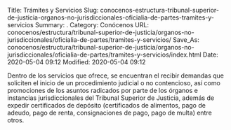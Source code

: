 Title: Trámites y Servicios
Slug: conocenos-estructura-tribunal-superior-de-justicia-organos-no-jurisdiccionales-oficialia-de-partes-tramites-y-servicios
Summary: .
Category: Conócenos
URL: conocenos/estructura/tribunal-superior-de-justicia/organos-no-jurisdiccionales/oficialia-de-partes/tramites-y-servicios/
Save_As: conocenos/estructura/tribunal-superior-de-justicia/organos-no-jurisdiccionales/oficialia-de-partes/tramites-y-servicios/index.html
Date: 2020-05-04 09:12
Modified: 2020-05-04 09:12



Dentro de los servicios que ofrece, se encuentran el recibir demandas que soliciten el inicio de un procedimiento judicial o no contencioso, así como promociones de los asuntos radicados por parte de los órganos e instancias jurisdiccionales del Tribunal Superior de Justicia, además de expedir certificados de depósito (certificados de alimentos, pago de adeudo, pago de renta, consignaciones de pago, pago de multa) entre otros.



